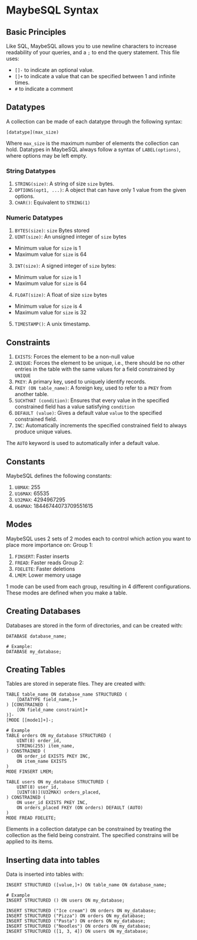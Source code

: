 # MaybeSQL Syntax

## Basic Principles
Like SQL, MaybeSQL allows you to use newline characters to increase readability of your queries, and a `;` to end the query statement.
This file uses:
- `[]-` to indicate an optional value.
- `[]+` to indicate a value that can be specified between 1 and infinite times.
- `#` to indicate a comment

## Datatypes
A collection can be made of each datatype through the following syntax:
```
[datatype](max_size)
```
Where `max_size` is the maximum number of elements the collection can hold.
Datatypes in MaybeSQL always follow a syntax of `LABEL(options)`, where options may be left empty.

### String Datatypes
1. `STRING(size)`: A string of size `size` bytes.
2. `OPTIONS(opt1, ...)`: A object that can have only 1 value from the given options.
3. `CHAR()`: Equivalent to `STRING(1)`

### Numeric Datatypes
1. `BYTES(size)`: `size` Bytes stored
2. `UINT(size)`: An unsigned integer of `size` bytes
  - Minimum value for `size` is 1
  - Maximum value for `size` is 64
3. `INT(size)`: A signed integer of `size` bytes:
  - Minimum value for `size` is 1
  - Maximum value for `size` is 64
4. `FLOAT(size)`: A float of size `size` bytes 
  - Minimum value for `size` is 4
  - Maximum value for `size` is 32
5. `TIMESTAMP()`: A unix timestamp.

## Constraints
1. `EXISTS`: Forces the element to be a non-null value
2. `UNIQUE`: Forces the element to be unique, i.e., there should be no other entries in the table with the same values for a field constrained by `UNIQUE`
3. `PKEY`: A primary key, used to uniquely identify records.
4. `FKEY (ON table_name)`: A foreign key, used to refer to a `PKEY` from another table.
5. `SUCHTHAT (condition)`: Ensures that every value in the specified constrained field has a value satisfying `condition`
6. `DEFAULT (value)`: Gives a default value `value` to the specified constrained field.
7. `INC`: Automatically increments the specified constrained field to always produce unique values.

The `AUTO` keyword is used to automatically infer a default value.

## Constants
MaybeSQL defines the following constants:
1. `U8MAX`: 255
2. `U16MAX`: 65535
3. `U32MAX`: 4294967295
4. `U64MAX`: 18446744073709551615

## Modes
MaybeSQL uses 2 sets of 2 modes each to control which action you want to place more importance on:
Group 1:
1. `FINSERT`: Faster inserts
2. `FREAD`: Faster reads
Group 2:
3. `FDELETE`: Faster deletions
4. `LMEM`: Lower memory usage

1 mode can be used from each group, resulting in 4 different configurations.
These modes are defined when you make a table.

## Creating Databases
Databases are stored in the form of directories, and can be created with:
```
DATABASE database_name;

# Example:
DATABASE my_database;
```

## Creating Tables
Tables are stored in seperate files. They are created with:
```
TABLE table_name ON database_name STRUCTURED (
    [DATATYPE field_name,]+
) [CONSTRAINED (
    [ON field_name constraint]+
)]-
[MODE [[mode1]+]-;

# Example
TABLE orders ON my_database STRUCTURED (
    UINT(8) order_id,
    STRING(255) item_name,
) CONSTRAINED (
    ON order_id EXISTS PKEY INC,
    ON item_name EXISTS
)
MODE FINSERT LMEM;

TABLE users ON my_database STRUCTURED (
    UINT(8) user_id,
    [UINT(8)](U32MAX) orders_placed,
) CONSTRAINED (
    ON user_id EXISTS PKEY INC,
    ON orders_placed FKEY (ON orders) DEFAULT (AUTO)
)
MODE FREAD FDELETE;
```
Elements in a collection datatype can be constrained by treating the collection as the field being constraint. The specified constrains will be applied to its items.

## Inserting data into tables
Data is inserted into tables with:
```
INSERT STRUCTURED ([value,]+) ON table_name ON database_name;

# Example
INSERT STRUCTURED () ON users ON my_database;

INSERT STRUCTURED ("Ice cream") ON orders ON my_database;
INSERT STRUCTURED ("Pizza") ON orders ON my_database;
INSERT STRUCTURED ("Pasta") ON orders ON my_database;
INSERT STRUCTURED ("Noodles") ON orders ON my_database;
INSERT STRUCTURED ([1, 3, 4]) ON users ON my_database;
```

